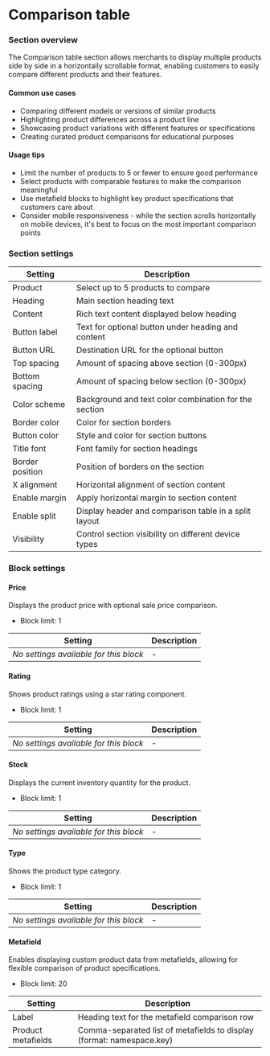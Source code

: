 # Comparison table

### Section overview

The Comparison table section allows merchants to display multiple products side by side in a horizontally scrollable format, enabling customers to easily compare different products and their features.

#### Common use cases

* Comparing different models or versions of similar products
* Highlighting product differences across a product line
* Showcasing product variations with different features or specifications
* Creating curated product comparisons for educational purposes

#### Usage tips

* Limit the number of products to 5 or fewer to ensure good performance
* Select products with comparable features to make the comparison meaningful
* Use metafield blocks to highlight key product specifications that customers care about
* Consider mobile responsiveness - while the section scrolls horizontally on mobile devices, it's best to focus on the most important comparison points

### Section settings

| Setting         | Description                                           |
| --------------- | ----------------------------------------------------- |
| Product         | Select up to 5 products to compare                    |
| Heading         | Main section heading text                             |
| Content         | Rich text content displayed below heading             |
| Button label    | Text for optional button under heading and content    |
| Button URL      | Destination URL for the optional button               |
| Top spacing     | Amount of spacing above section (0-300px)             |
| Bottom spacing  | Amount of spacing below section (0-300px)             |
| Color scheme    | Background and text color combination for the section |
| Border color    | Color for section borders                             |
| Button color    | Style and color for section buttons                   |
| Title font      | Font family for section headings                      |
| Border position | Position of borders on the section                    |
| X alignment     | Horizontal alignment of section content               |
| Enable margin   | Apply horizontal margin to section content            |
| Enable split    | Display header and comparison table in a split layout |
| Visibility      | Control section visibility on different device types  |

### Block settings

#### Price

Displays the product price with optional sale price comparison.

* Block limit: 1

| Setting                                | Description |
| -------------------------------------- | ----------- |
| _No settings available for this block_ | -           |

#### Rating

Shows product ratings using a star rating component.

* Block limit: 1

| Setting                                | Description |
| -------------------------------------- | ----------- |
| _No settings available for this block_ | -           |

#### Stock

Displays the current inventory quantity for the product.

* Block limit: 1

| Setting                                | Description |
| -------------------------------------- | ----------- |
| _No settings available for this block_ | -           |

#### Type

Shows the product type category.

* Block limit: 1

| Setting                                | Description |
| -------------------------------------- | ----------- |
| _No settings available for this block_ | -           |

#### Metafield

Enables displaying custom product data from metafields, allowing for flexible comparison of product specifications.

* Block limit: 20

| Setting            | Description                                                           |
| ------------------ | --------------------------------------------------------------------- |
| Label              | Heading text for the metafield comparison row                         |
| Product metafields | Comma-separated list of metafields to display (format: namespace.key) |
